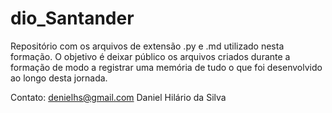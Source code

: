 # dio_Santander

Repositório com os arquivos de extensão .py e .md utilizado nesta formação. 
O objetivo é deixar público os arquivos criados durante a formação de modo a registrar
uma memória de tudo o que foi desenvolvido ao longo desta jornada.

Contato: denielhs@gmail.com
Daniel Hilário da Silva
